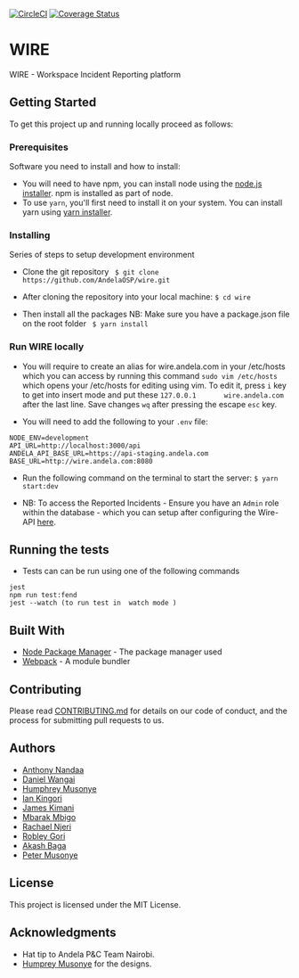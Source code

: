 [![CircleCI](https://circleci.com/gh/AndelaOSP/wire/tree/develop.svg?style=svg)](https://circleci.com/gh/AndelaOSP/wire/tree/develop)
[![Coverage Status](https://coveralls.io/repos/github/AndelaOSP/wire/badge.svg?branch=develop)](https://coveralls.io/github/AndelaOSP/wire?branch=develop)
# WIRE

WIRE - Workspace Incident Reporting platform

## Getting Started

To get this project up and running locally proceed as follows:

### Prerequisites

Software you need to install and how to install:

 * You will need to have npm, you can install node using the [node.js installer](https://nodejs.org/en/download/). npm is installed as part of node.
 * To use `yarn`, you'll first need to install it on your system. You can install yarn using [yarn installer](https://yarnpkg.com/lang/en/docs/install/#mac-stable).

### Installing

Series of steps to setup development environment

 * Clone the git repository
  ``` $ git clone https://github.com/AndelaOSP/wire.git```

 * After cloning the repository into your local machine:
   ```$ cd wire```

 * Then install all the packages
 NB: Make sure you have a package.json file on the root folder
  ``` $ yarn install```

### Run WIRE locally

* You will require to create an alias for wire.andela.com in your /etc/hosts which you can access by running this command
  ```sudo vim /etc/hosts``` which opens your /etc/hosts for editing using vim.
  To edit it,  press ```i``` key to get into insert mode and put these
   ```127.0.0.1       wire.andela.com``` after the last line.
  Save changes ```wq``` after pressing the escape ```esc``` key.

* You will need to add the following to your `.env` file:
```
NODE_ENV=development
API_URL=http://localhost:3000/api
ANDELA_API_BASE_URL=https://api-staging.andela.com
BASE_URL=http://wire.andela.com:8080
```

* Run the following command on the terminal to start the server:
  ``` $ yarn start:dev ```

* NB: To access the Reported Incidents - Ensure you have an `Admin` role within the database - which you can setup after configuring the Wire-API [here](https://github.com/AndelaOSP/wire-api).

## Running the tests

* Tests can can be run using one of the following commands
```
jest
npm run test:fend
jest --watch (to run test in  watch mode )
```

## Built With

* [Node Package Manager](https://www.npmjs.com/) - The package manager used
* [Webpack](https://webpack.js.org/concepts/) - A module bundler

## Contributing

Please read [CONTRIBUTING.md](https://github.com/AndelaOSP/wire/blob/develop/CONTRIBUTING.md) for details on our code of conduct, and the process for submitting pull requests to us.

## Authors

* [Anthony Nandaa](https://github.com/andela-anandaa)
* [Daniel Wangai](https://github.com/danielwangai)
* [Humphrey Musonye](https://github.com/andela-hms)
* [Ian Kingori](https://github.com/andela-ik)
* [James Kimani](https://github.com/jimmykimani)
* [Mbarak Mbigo](https://github.com/Mbarak-mbigo)
* [Rachael Njeri](https://github.com/RayNjeri)
* [Robley Gori](https://github.com/Nairobley)
* [Akash Baga](https://github.com/akash-011)
* [Peter Musonye](https://github.com/peterpaints)

## License

This project is licensed under the MIT License.

## Acknowledgments

* Hat tip to Andela P&C Team Nairobi.
* [Humprey Musonye](https://github.com/andela-hms) for the designs.
